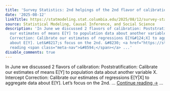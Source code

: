 ```yaml
---
title: 'Survey Statistics: 2nd helpings of the 2nd flavor of calibration'
date: '2025-08-12'
linkTitle: https://statmodeling.stat.columbia.edu/2025/08/12/survey-statistics-2nd-helpings-of-the-2nd-flavor-of-calibration/
source: Statistical Modeling, Causal Inference, and Social Science
description: 'In June we discussed 2 flavors of calibration: Poststratification: Calibrate
  our estimates of means E[Y] to population data about another variable X. Intercept
  Correction: Calibrate our estimates of regressions E[Y&#124;X] to aggregate data
  about E[Y]. Let&#8217;s focus on the 2nd. &#8230; <a href="https://statmodeling.stat.columbia.edu/2025/08/12/survey-statistics-2nd-helpings-of-the-2nd-flavor-of-calibration/">Continue
  reading <span class="meta-nav">&#8594;</span></a> ...'
disable_comments: true
---
```

In June we discussed 2 flavors of calibration: Poststratification: Calibrate our estimates of means E[Y] to population data about another variable X. Intercept Correction: Calibrate our estimates of regressions E[Y&#124;X] to aggregate data about E[Y]. Let&#8217;s focus on the 2nd. &#8230; <a href="https://statmodeling.stat.columbia.edu/2025/08/12/survey-statistics-2nd-helpings-of-the-2nd-flavor-of-calibration/">Continue reading <span class="meta-nav">&#8594;</span></a> ...
